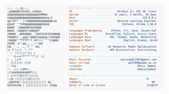<picture>
  <source srcset="https://raw.githubusercontent.com/mmazinjameel/mmazinjameel/main/dark_mode.svg?v=1740140246" media="(prefers-color-scheme: dark)">
  <img src="https://raw.githubusercontent.com/mmazinjameel/mmazinjameel/main/light_mode.svg?v=1740140246">
</picture>
